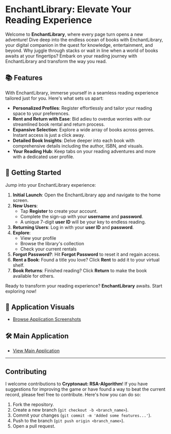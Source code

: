 # EnchantLibrary: Elevate Your Reading Experience

Welcome to **EnchantLibrary**, where every page turn opens a new adventure! Dive deep into the endless ocean of books with EnchantLibrary, your digital companion in the quest for knowledge, entertainment, and beyond. Why juggle through stacks or wait in line when a world of books awaits at your fingertips? Embark on your reading journey with EnchantLibrary and transform the way you read.

## 📚 Features

With EnchantLibrary, immerse yourself in a seamless reading experience tailored just for you. Here's what sets us apart:

- **Personalized Profiles**: Register effortlessly and tailor your reading space to your preferences.
- **Rent and Return with Ease**: Bid adieu to overdue worries with our streamlined book rental and return process.
- **Expansive Selection**: Explore a wide array of books across genres. Instant access is just a click away.
- **Detailed Book Insights**: Delve deeper into each book with comprehensive details including the author, ISBN, and visuals.
- **Your Reading Hub**: Keep tabs on your reading adventures and more with a dedicated user profile.

## 🚀 Getting Started

Jump into your EnchantLibrary experience:

1. **Initial Launch**: Open the EnchantLibrary app and navigate to the home screen.
2. **New Users**:
   - Tap **Register** to create your account.
   - Complete the sign-up with your **username** and **password**.
   - A unique 7-digit **user ID** will be your key to endless reading.
3. **Returning Users**: Log in with your **user ID** and **password**.
4. **Explore**:
   - View your profile
   - Browse the library's collection
   - Check your current rentals
5. **Forgot Password?**: Hit **Forgot Password** to reset it and regain access.
6. **Rent a Book**: Found a title you love? Click **Rent** to add it to your virtual shelf.
7. **Book Returns**: Finished reading? Click **Return** to make the book available for others.

Ready to transform your reading experience? **EnchantLibrary** awaits. Start exploring now!

## 📸 Application Visuals

- [Browse Application Screenshots](https://github.com/D-Kumar19/Book-Bliss/tree/master/pictures)

## 🛠 Main Application

- [View Main Application](https://github.com/D-Kumar19/Book-Bliss/src/main/java/com/example/libraryapp/MainActivity.java)

---

## Contributing

I welcome contributions to **Cryptonaut: RSA-Algorithm**! If you have suggestions for improving the game or have found a way to beat the current record, please feel free to contribute. Here's how you can do so:

1. Fork the repository.
2. Create a new branch (`git checkout -b <branch_name>`).
3. Commit your changes (`git commit -m 'Added some features...'`).
4. Push to the branch (`git push origin <branch_name>`).
5. Open a pull request.
